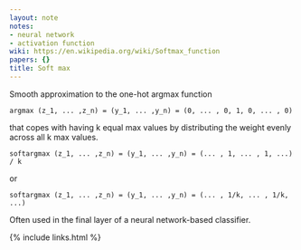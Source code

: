 ```yaml
---
layout: note
notes:
- neural network
- activation function
wiki: https://en.wikipedia.org/wiki/Softmax_function
papers: {}
title: Soft max
---
```


Smooth approximation to the one-hot argmax function

    argmax (z_1, ... ,z_n) = (y_1, ... ,y_n) = (0, ... , 0, 1, 0, ... , 0)

that copes with having k equal max values by distributing the
weight evenly across all k max values.

    softargmax (z_1, ... ,z_n) = (y_1, ... ,y_n) = (... , 1, ... , 1, ...) / k

or

    softargmax (z_1, ... ,z_n) = (y_1, ... ,y_n) = (... , 1/k, ... , 1/k, ...)

Often used in the final layer of a neural network-based classifier.

{% include links.html %}
